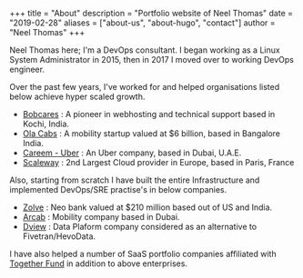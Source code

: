 +++
title = "About"
description = "Portfolio website of Neel Thomas"
date = "2019-02-28"
aliases = ["about-us", "about-hugo", "contact"]
author = "Neel Thomas"
+++

Neel Thomas here; I'm a DevOps consultant. I began working as a Linux System Administrator in 2015, then in 2017 I moved over to working DevOps engineer.

Over the past few years, I've worked for and helped organisations listed below achieve hyper scaled growth.

* [Bobcares](https://bobcares.com/)    : A pioneer in webhosting and technical support based in Kochi, India.
* [Ola Cabs](https://www.olacabs.com/) : A mobility startup valued at $6 billion, based in Bangalore India.
* [Careem - Uber](https://www.careem.com/) : An Uber company, based in Dubai, U.A.E.
* [Scaleway](https://www.scaleway.com/en/) : 2nd Largest Cloud provider in Europe, based in Paris, France

Also, starting from scratch I have built the entire Infrastructure and implemented DevOps/SRE practise's in below companies.

* [Zolve](https://zolve.com/) : Neo bank valued at $210 million based out of US and India.
* [Arcab](https://arcab.ae/)  : Mobility company based in Dubai.
* [Dview](https://dview.io)   : Data Plaform company considered as an alternative to Fivetran/HevoData.


I have also helped a number of SaaS portfolio companies affiliated with [Together Fund](https://together.fund/) in addition to above enterprises.
